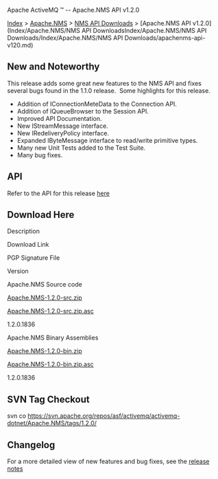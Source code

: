 Apache ActiveMQ ™ -- Apache.NMS API v1.2.0 

[Index](index.html) > [Apache.NMS](Index/apacheIndex/Overview/nms.md) > [NMS API Downloads](Index/Apache.NMSIndex/Apache.NMS/Index/Apache.NMS/nms-api-downloads.md) > [Apache.NMS API v1.2.0](Index/Apache.NMS/NMS API DownloadsIndex/Apache.NMS/NMS API Downloads/Index/Apache.NMS/NMS API Downloads/apachenms-api-v120.md)

New and Noteworthy
------------------

This release adds some great new features to the NMS API and fixes several bugs found in the 1.1.0 release.  Some highlights for this release.

*   Addition of IConnectionMeteData to the Connection API.
*   Addition of IQueueBrowser to the Session API.
*   Improved API Documentation.
*   New IStreamMessage interface.
*   New IRedeliveryPolicy interface.
*   Expanded IByteMessage interface to read/write primitive types.
*   Many new Unit Tests added to the Test Suite.
*   Many bug fixes.

API
---

Refer to the API for this release [here](nms-Index/Site/NavigationIndex/Site/Navigation/Index/Site/Navigation/api.md)

Download Here
-------------

Description

Download Link

PGP Signature File

Version

Apache.NMS Source code

[Apache.NMS-1.2.0-src.zip](http://www.apache.org/dyn/closer.cgi/activemq/apache-nms/1.2.0/Apache.NMS-1.2.0-src.zip)

[Apache.NMS-1.2.0-src.zip.asc](http://www.apache.org/dyn/closer.cgi/activemq/apache-nms/1.2.0/Apache.NMS-1.2.0-src.zip.asc)

1.2.0.1836

Apache.NMS Binary Assemblies

[Apache.NMS-1.2.0-bin.zip](http://www.apache.org/dyn/closer.cgi/activemq/apache-nms/1.2.0/Apache.NMS-1.2.0-bin.zip)

[Apache.NMS-1.2.0-bin.zip.asc](http://www.apache.org/dyn/closer.cgi/activemq/apache-nms/1.2.0/Apache.NMS-1.2.0-bin.zip.asc)

1.2.0.1836

SVN Tag Checkout
----------------

svn co https://svn.apache.org/repos/asf/activemq/activemq-dotnet/Apache.NMS/tags/1.2.0/

Changelog
---------

For a more detailed view of new features and bug fixes, see the [release notes](https://issues.apache.org/activemq/secure/ReleaseNote.jspa?projectId=11010&styleName=Html&version=11815)


